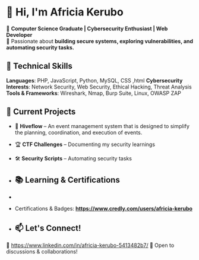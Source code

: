# 👋 Hi, I'm Africia Kerubo  

🔹 **Computer Science Graduate | Cybersecurity Enthusiast | Web Developer**  
🔹 Passionate about **building secure systems, exploring vulnerabilities, and automating security tasks.**  

## 🧠 Technical Skills
**Languages**: PHP, JavaScript, Python, MySQL, CSS ,html
**Cybersecurity Interests**: Network Security, Web Security, Ethical Hacking, Threat Analysis
**Tools & Frameworks**: Wireshark, Nmap, Burp Suite, Linux, OWASP ZAP

## 🚀 Current Projects  
- 🔐 **Hiveflow** – An event management system that is designed to simplify the planning, coordination, and execution of events.
- 🏆 **CTF Challenges** – Documenting my security learnings  
- 🛠️ **Security Scripts** – Automating security tasks

- ## 📚 Learning & Certifications  
- 
- Certifications & Badges: **https://www.credly.com/users/africia-kerubo**

- ## 📫 Let's Connect!  
💼 https://www.linkedin.com/in/africia-kerubo-5413482b7/ 
💬 Open to discussions & collaborations!  


<!--
**africiak/africiak** is a ✨ _special_ ✨ repository because its `README.md` (this file) appears on your GitHub profile.

Here are some ideas to get you started:

- 🔭 I’m currently working on ...
- 🌱 I’m currently learning ...
- 👯 I’m looking to collaborate on ...
- 🤔 I’m looking for help with ...
- 💬 Ask me about ...-
- 📫 How to reach me: ...
- 😄 Pronouns: ...
- ⚡ Fun fact: ...
-->

